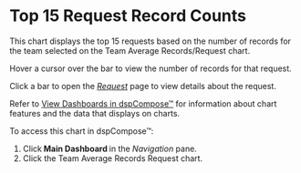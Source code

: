 # Top 15 Request Record Counts

This chart displays the top 15 requests based on the number of records
for the team selected on the Team Average Records/Request chart.

Hover a cursor over the bar to view the number of records for that
request.

Click a bar to open the
<span style="font-style: italic;">[Request](../Page_Desc/Request_H.htm)</span>
page to view details about the request.

Refer to [View Dashboards in
dspCompose™](View_Dashboards_in_dspCompose.htm) for information about
chart features and the data that displays on charts.

To access this chart in dspCompose™:

1.  Click<span style="font-weight: bold;"> Main Dashboard </span>in the
    <span style="font-style: italic;">Navigation</span> pane.
2.  Click the Team Average Records Request chart.
